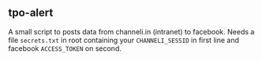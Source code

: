 ## tpo-alert
A small script to posts data from channeli.in (intranet) to facebook. Needs a file `secrets.txt` in root containing your `CHANNELI_SESSID` in first line and facebook `ACCESS_TOKEN` on second.
